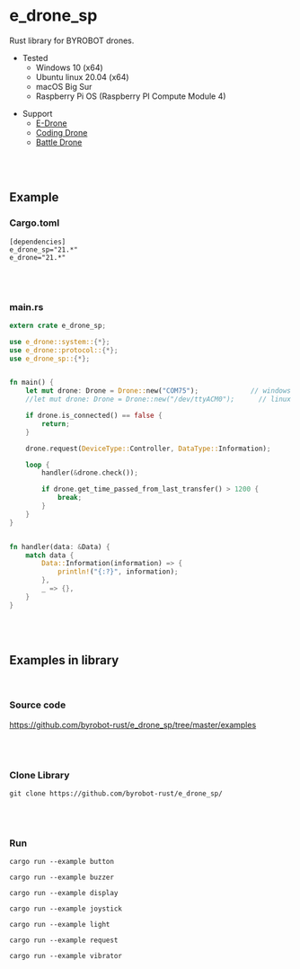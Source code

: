 # e_drone_sp
Rust library for BYROBOT drones.

* Tested
  - Windows 10 (x64)
  - Ubuntu linux 20.04 (x64)
  - macOS Big Sur
  - Raspberry Pi OS (Raspberry PI Compute Module 4)

- Support
  * [E-Drone](http://dev.byrobot.co.kr/documents/kr/products/e_drone/)
  * [Coding Drone](http://dev.byrobot.co.kr/documents/kr/products/coding_drone/)
  * [Battle Drone](http://dev.byrobot.co.kr/documents/kr/products/battle_drone/)


<br>
<br>


## Example

### Cargo.toml
```
[dependencies]
e_drone_sp="21.*"
e_drone="21.*"
```


<br>
<br>


### main.rs
```rust
extern crate e_drone_sp;

use e_drone::system::{*};
use e_drone::protocol::{*};
use e_drone_sp::{*};


fn main() {
    let mut drone: Drone = Drone::new("COM75");             // windows
    //let mut drone: Drone = Drone::new("/dev/ttyACM0");      // linux

    if drone.is_connected() == false {
        return;
    }

    drone.request(DeviceType::Controller, DataType::Information);

    loop {
        handler(&drone.check());

        if drone.get_time_passed_from_last_transfer() > 1200 {
            break;
        }
    }
}


fn handler(data: &Data) {
    match data {
        Data::Information(information) => {
            println!("{:?}", information);
        },
        _ => {},
    }
}
```


<br>
<br>



## Examples in library

<br>

### Source code

https://github.com/byrobot-rust/e_drone_sp/tree/master/examples


<br>
<br>


### Clone Library

```
git clone https://github.com/byrobot-rust/e_drone_sp/
```


<br>
<br>


### Run
```
cargo run --example button
```
```
cargo run --example buzzer
```
```
cargo run --example display
```
```
cargo run --example joystick
```
```
cargo run --example light
```
```
cargo run --example request
```
```
cargo run --example vibrator
```


